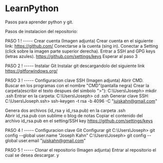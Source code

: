 # LearnPython
Pasos para aprender python y git.

Pasos de instalacion del repositorio:

PASO 1 ! ----- Crear cuenta 
(Imagen adjunta)
Crear cuenta en el siguiente link:
	https://github.com/
Conectarse a la cuenta (sing in).
Conectar a Setting (click sobre la imagen parte superior derecha).
Entrar a SSH and GPG keys (letras azules).
	https://github.com/settings/keys
Esperar al paso 3


PASO 2 ! ----- Instalar Git
Instalar git descargandolo del siguiente link
	https://gitforwindows.org/


PASO 3 ! ----- Configuracion clave SSH 
(Imagen adjunta)
Abrir CMD.
	Buscar en los programas con el nombre "CMD"(pantalla negra)
Crear la carpeta(escribir el texto despues del simbolo ">"):
	C:\Users\Joseph> mkdir .ssh
Entrar en la carpeta:
	C:\Users\Joseph> cd .ssh
Generar clave SSH:
	C:\Users\Joseph\.ssh> ssh-keygen -t rsa -b 4096 -C "juiskahn@gmail.com"

Genera dos archivos (id_rsa y id_rsa.pub) en la carpeta .ssh	
Abrir id_rsa.pub con sublime o blog de notas
Copiar el contenido del archivo id_rsa.pub en el setting/SSH key
	https://github.com/settings/keys


PASO 4 ! ----- Configuracion clave Git
Configurar git
	C:\Users\Joseph> git config --global user.name "Joseph Kahn"
	C:\Users\Joseph> git config --global user.email "juiskahn@gmail.com"


PASO 5 ! ----- Clonar el repositorio 
(Imagen adjunta)
Entrar al repositorio el cual se desea descargar.
	y 
	


